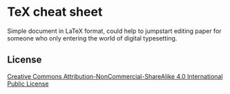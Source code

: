 # TeX cheat sheet
Simple document in LaTeX format, could help to jumpstart editing paper for someone who only entering the world of digital typesetting.

## License
[Creative Commons Attribution-NonCommercial-ShareAlike 4.0 International Public License](https://creativecommons.org/licenses/by-nc-sa/4.0/legalcode)
